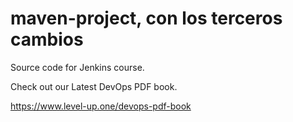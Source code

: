 # maven-project, con los terceros cambios
Source code for Jenkins course.

Check out our Latest DevOps PDF book.

https://www.level-up.one/devops-pdf-book
